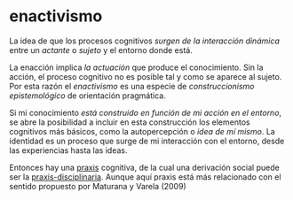 # enactivismo

La idea de que los procesos cognitivos *surgen de la interacción dinámica* entre un *actante* o *sujeto* y el entorno donde está.

La enacción implica *la actuación* que produce el conocimiento. Sin la acción, el proceso cognitivo no es posible tal y como se aparece al sujeto. Por esta razón el *enactivismo* es una especie de *construccionismo epistemológico* de orientación pragmática.

Si mi conocimiento *está construido en función de mi acción en el entorno*, se abre la posibilidad a incluir en esta construcción los elementos cognitivos más básicos, como la autopercepción o *idea de mí mismo*. La identidad es un proceso que surge de mi interacción con el entorno, desde las experiencias hasta las ideas.

Entonces hay una [praxis](praxis.md) cognitiva, de la cual una derivación social puede ser la [praxis-disciplinaria](praxis-disciplinaria.md). Aunque aquí praxis está más relacionado con el sentido propuesto por Maturana y Varela (2009)

<!--
REFERENCIAS

Maturana Romesín, H., & Varela, F. (2009). El árbol del conocimiento: las bases biológicas del entendimiento humano. Editorial Universitaria.
-->

